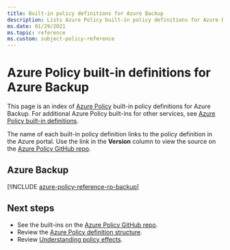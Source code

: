 ```yaml
---
title: Built-in policy definitions for Azure Backup
description: Lists Azure Policy built-in policy definitions for Azure Backup. These built-in policy definitions provide common approaches to managing your Azure resources.
ms.date: 01/29/2021
ms.topic: reference
ms.custom: subject-policy-reference
---
```

# Azure Policy built-in definitions for Azure Backup

This page is an index of [Azure Policy](../governance/policy/overview.md) built-in policy
definitions for Azure Backup. For additional Azure Policy built-ins for other services, see
[Azure Policy built-in definitions](../governance/policy/samples/built-in-policies.md).

The name of each built-in policy definition links to the policy definition in the Azure portal. Use
the link in the **Version** column to view the source on the
[Azure Policy GitHub repo](https://github.com/Azure/azure-policy).

## Azure Backup

[!INCLUDE [azure-policy-reference-rp-backup](../../includes/policy/reference/byrp/microsoft.recoveryservices.md)]

## Next steps

- See the built-ins on the [Azure Policy GitHub repo](https://github.com/Azure/azure-policy).
- Review the [Azure Policy definition structure](../governance/policy/concepts/definition-structure.md).
- Review [Understanding policy effects](../governance/policy/concepts/effects.md).
